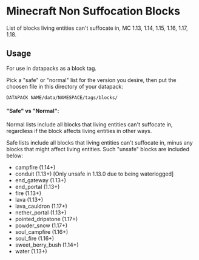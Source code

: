 # Minecraft Non Suffocation Blocks
List of blocks living entities can't suffocate in, MC 1.13, 1.14, 1.15, 1.16, 1.17, 1.18.

## Usage
For use in datapacks as a block tag.

Pick a "safe" or "normal" list for the version you desire, then put the choosen file in this directory of your datapack:

`DATAPACK NAME/data/NAMESPACE/tags/blocks/`

#### "Safe" vs "Normal":

Normal lists include all blocks that living entities can't suffocate in, regardless if the block affects living entities in other ways.

Safe lists include all blocks that living entities can't suffocate in, minus any blocks that might affect living entities. Such "unsafe" blocks are included below:

- campfire (1.14+)
- conduit (1.13+) [Only unsafe in 1.13.0 due to being waterlogged]
- end_gateway (1.13+)
- end_portal (1.13+)
- fire (1.13+)
- lava (1.13+)
- lava_cauldron (1.17+)
- nether_portal (1.13+)
- pointed_dripstone (1.17+)
- powder_snow (1.17+)
- soul_campfire (1.16+)
- soul_fire (1.16+)
- sweet_berry_bush (1.14+)
- water (1.13+)
